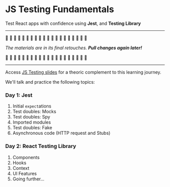 # JS Testing Fundamentals

Test React apps with confidence using **Jest**, and **Testing Library**

---

🚧 🚧 🚧 🚧 🚧 🚧 🚧 🚧 🚧 🚧 🚧 🚧 🚧 🚧 🚧 🚧 🚧 🚧 🚧 🚧

_The materials are in its final retouches. **Pull changes again later!**_

🚧 🚧 🚧 🚧 🚧 🚧 🚧 🚧 🚧 🚧 🚧 🚧 🚧 🚧 🚧 🚧 🚧 🚧 🚧 🚧

---

Access [JS Testing slides](TODO-LINK) for a theoric complement to this learning journey.

We'll talk and practice the following topics:

### Day 1: Jest

<!-- CONTINUE HERE. REARRANGE ORDER OF EXERCISES -->

1. Initial `expect`ations
2. Test doubles: Mocks <!--(petsGuard, sendTracker) -->
3. Test doubles: Spy <!-- (verifyPetBeforeAdopt + searchPet) -->
4. Imported modules <!-- (getPet) -->
5. Test doubles: Fake <!-- (metrics + getPet refactor) -->
6. Asynchronous code (HTTP request and Stubs) <!--(boredAPI) -->

### Day 2: React Testing Library

1. Components <!--(ActivityCard) -->
2. Hooks <!--(useBoredList + fake use only) -->
3. Context <!--(BoredContext) -->
4. UI Features <!--(ActivityGenerator) -->
5. Going further...
